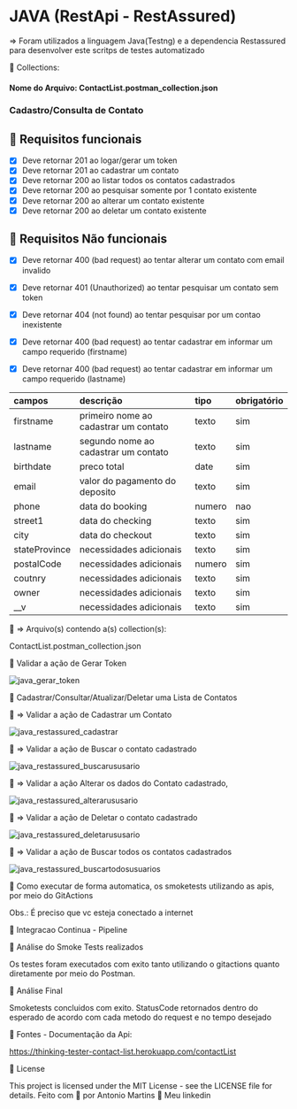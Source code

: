 # JAVA (RestApi - RestAssured)

=> Foram utilizados a linguagem Java(Testng) e a dependencia Restassured para desenvolver este scritps de testes automatizado
 
🚀 Collections: 
#### Nome do Arquivo: ContactList.postman_collection.json 

### Cadastro/Consulta de Contato
## 🔖 Requisitos funcionais
- [X] Deve retornar 201 ao logar/gerar um token 
- [X] Deve retornar 201 ao cadastrar um contato
- [X] Deve retornar 200 ao listar todos os contatos cadastrados
- [X] Deve retornar 200 ao pesquisar somente por 1 contato existente
- [X] Deve retornar 200 ao alterar um contato existente
- [X] Deve retornar 200 ao deletar um contato existente

## 🔖 Requisitos Não funcionais
- [X] Deve retornar 400 (bad request) ao tentar alterar um contato com email invalido
- [X] Deve retornar 401 (Unauthorized) ao tentar pesquisar um contato sem token
- [X] Deve retornar 404 (not found) ao tentar pesquisar por um contao inexistente
- [X] Deve retornar 400 (bad request) ao tentar cadastrar em informar um campo requerido (firstname)
- [X] Deve retornar 400 (bad request) ao tentar cadastrar em informar um campo requerido (lastname)


| campos             | descrição                              | tipo     | obrigatório |
| :----------------- | :------------------------------------- | :------- | :---------- |
| firstname          | primeiro nome ao cadastrar um contato  | texto    | sim         |
| lastname           | segundo nome ao cadastrar um contato   | texto    | sim         |
| birthdate          | preco total                            | date     | sim         |
| email              | valor do pagamento do deposito         | texto    | sim         |
| phone              | data do booking                        | numero   | nao         |
| street1            | data do checking                       | texto    | sim         |
| city               | data do checkout                       | texto    | sim         |
| stateProvince      | necessidades adicionais                | texto    | sim         |
| postalCode         | necessidades adicionais                | numero   | sim         |
| coutnry            | necessidades adicionais                | texto    | sim         |
| owner              | necessidades adicionais                | texto    | sim         |
| __v                | necessidades adicionais                | texto    | sim         |


🔖 => Arquivo(s) contendo a(s) collection(s):

ContactList.postman_collection.json

🚀 Validar a ação de Gerar Token

![java_gerar_token](https://github.com/antoniogmartins/Services/assets/35534493/54e440f3-ffff-4fca-a61c-03bc20761230)

🚀 Cadastrar/Consultar/Atualizar/Deletar uma Lista de Contatos

🔖 => Validar a ação de Cadastrar um Contato

![java_restassured_cadastrar](https://github.com/antoniogmartins/Services/assets/35534493/a89c28fc-5727-46d7-a76c-aee244bd1c97)

🔖 => Validar a ação de Buscar o contato cadastrado

![java_restassured_buscarususario](https://github.com/antoniogmartins/Services/assets/35534493/5a5d27d7-618e-4561-87b4-b027647b7340)


🔖 => Validar a ação Alterar os dados do Contato cadastrado,

![java_restassured_alterarususario](https://github.com/antoniogmartins/Services/assets/35534493/aa776dcf-f7d2-44d1-86d0-80b639e30222)


🔖 => Validar a ação de Deletar o contato cadastrado

![java_restassured_deletarususario](https://github.com/antoniogmartins/Services/assets/35534493/0194abef-e563-4cd3-a5d8-5483ba0f0626)


🔖 => Validar a ação de Buscar todos os contatos cadastrados

![java_restassured_buscartodosusuarios](https://github.com/antoniogmartins/Services/assets/35534493/347b93bc-cb67-4ce0-987a-f6cd79adf9f7)


🚀 Como executar de forma automatica, os smoketests utilizando as apis, por meio do GitActions

Obs.: É preciso que vc esteja conectado a internet

🚀 Integracao Continua - Pipeline




🚀 Análise do Smoke Tests realizados

Os testes foram executados com exito tanto utilizando o gitactions quanto diretamente por meio do Postman.

🚀 Análise Final

Smoketests concluidos com exito. StatusCode retornados dentro do esperado de acordo com cada metodo do request e no tempo desejado

🚀 Fontes - Documentação da Api:

https://thinking-tester-contact-list.herokuapp.com/contactList

📝 License

This project is licensed under the MIT License - see the LICENSE file for details.
Feito com 💜  por Antonio Martins 👋   Meu linkedin


